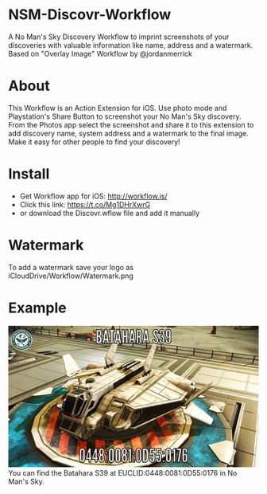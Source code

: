 # NSM-Discovr-Workflow
A No Man's Sky Discovery Workflow to imprint screenshots of your discoveries with valuable information like name, address and a watermark. Based on "Overlay Image" Workflow by @jordanmerrick
# About
This Workflow is an Action Extension for iOS. Use photo mode and Playstation's Share Button to screenshot your No Man's Sky discovery. From the Photos app select the screenshot and share it to this extension to add discovery name, system address and a watermark to the final image. Make it easy for other people to find your discovery!
# Install
- Get Workflow app for iOS: http://workflow.is/
- Click this link: https://t.co/Mg1DHrXwrG
- or download the Discovr.wflow file and add it manually
# Watermark
To add a watermark save your logo as iCloudDrive/Workflow/Watermark.png
# Example
![Discovr](image.jpg)
You can find the Batahara S39 at EUCLID:0448:0081:0D55:0176 in No Man's Sky.
